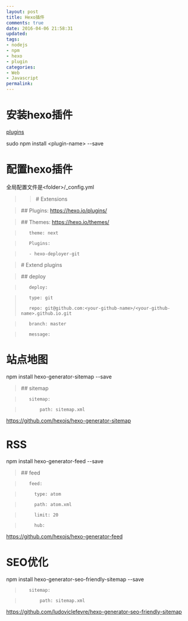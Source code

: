 ```yaml
---
layout: post
title: Hexo插件
comments: true
date: 2016-04-06 21:58:31
updated:
tags:
- nodejs
- npm
- hexo
- plugin
categories:
- Web
- Javascript
permalink:
---
```


# 安装hexo插件

[plugins](https://hexo.io/plugins/)

sudo npm install &lt;plugin-name> --save

# 配置hexo插件

全局配置文件是&lt;folder>/_config.yml

>>\# Extensions

>\## Plugins: https://hexo.io/plugins/

>\## Themes: https://hexo.io/themes/

>        theme: next

>        Plugins:

>        - hexo-deployer-git

>\# Extend plugins

>\## deploy

>        deploy:

>        type: git
>
>        repo: git@github.com:<your-github-name>/<your-github-name>.github.io.git

>        branch: master

>        message:

# 站点地图

npm install hexo-generator-sitemap --save

>\## sitemap

>        sitemap:

>            path: sitemap.xml

<https://github.com/hexojs/hexo-generator-sitemap>

# RSS

npm install hexo-generator-feed --save

>\## feed

>        feed:

>          type: atom

>          path: atom.xml

>          limit: 20

>          hub:

<https://github.com/hexojs/hexo-generator-feed>

# SEO优化

npm install hexo-generator-seo-friendly-sitemap --save

>        sitemap:

>            path: sitemap.xml

<https://github.com/ludoviclefevre/hexo-generator-seo-friendly-sitemap>

